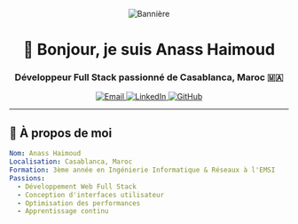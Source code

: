 <!-- Bannière animée -->
<p align="center">
  <img src="https://capsule-render.vercel.app/api?type=waving&color=0:00BFFF,100:1E90FF&height=200&section=header&text=Anass%20Haimoud&fontSize=40&fontColor=ffffff" alt="Bannière" />
</p>

<h1 align="center">👋 Bonjour, je suis Anass Haimoud</h1>
<h3 align="center">Développeur Full Stack passionné de Casablanca, Maroc 🇲🇦</h3>

<p align="center">
  <a href="mailto:haimoudanass006@gmail.com">
    <img src="https://img.shields.io/badge/Email-D14836?style=for-the-badge&logo=gmail&logoColor=white" alt="Email" />
  </a>
  <a href="https://www.linkedin.com/in/anass-haimoud-b1b73533b/">
    <img src="https://img.shields.io/badge/LinkedIn-0077B5?style=for-the-badge&logo=linkedin&logoColor=white" alt="LinkedIn" />
  </a>
  <a href="https://github.com/haimoud-anass">
    <img src="https://img.shields.io/badge/GitHub-100000?style=for-the-badge&logo=github&logoColor=white" alt="GitHub" />
  </a>
</p>

---

## 🧠 À propos de moi

```yaml
Nom: Anass Haimoud
Localisation: Casablanca, Maroc
Formation: 3ème année en Ingénierie Informatique & Réseaux à l'EMSI
Passions:
  - Développement Web Full Stack
  - Conception d'interfaces utilisateur
  - Optimisation des performances
  - Apprentissage continu
